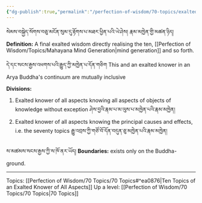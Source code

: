 ```yaml
---
{"dg-publish":true,"permalink":"/perfection-of-wisdom/70-topics/exalted-knower-of-all-aspects/"}
---
```


སེམས་བསྐྱེད་སོགས་བཅུ་མངོན་སུམ་དུ་རྟོགས་པ་མཐར་ཕྱིན་པའི་ཡེ་ཤེས། རྣམ་མཁྱེན་གྱི་མཚན་ཉིད། 
**Definition:** A final exalted wisdom directly realising the ten, [[Perfection of Wisdom/Topics/Mahayana Mind Generation\|mind generation]] and so forth.

དེ་དང་སངས་རྒྱས་འཕགས་པའི་རྒྱུད་ཀྱི་མཁྱེན་པ་དོན་གཅིག
This and an exalted knower in an Arya Buddha's continuum are mutually inclusive

**Divisions:**
1. Exalted knower of all aspects knowing all aspects of objects of knowledge without exception
   ཤེས་བྱའི་རྣམ་པ་མ་ལུས་པ་མཁྱེན་པའི་རྣམ་མཁྱེན།
2. Exalted knower of all aspects knowing the principal causes and effects, i.e. the seventy topics
   རྒྱུ་འབྲས་ཀྱི་གཙོ་བོ་དོན་བདུན་ཅུ་མཁྱེན་པའི་རྣམ་མཁྱེན།

ས་མཚམས་སངས་རྒྱས་ཀྱི་ས་ཁོ་ནར་ཡོད།
**Boundaries:** exists only on the Buddha-ground.


---
Topics: [[Perfection of Wisdom/70 Topics/70 Topics#^ea0876\|Ten Topics of an Exalted Knower of All Aspects]]
Up a level: [[Perfection of Wisdom/70 Topics/70 Topics\|70 Topics]]